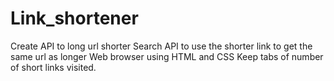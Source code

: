 # Link_shortener
Create API to long url shorter
Search API to use the shorter link to get the same url as longer
Web browser using HTML and CSS
Keep tabs of number of short links visited.

